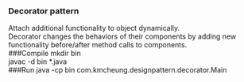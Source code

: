 ### Decorator pattern  
Attach additional functionality to object dynamically.  
Decorator changes the behaviors of their components by adding new functionality before/after method calls to components.	
###Compile
mkdir bin  
javac -d bin *.java  
###Run
java -cp bin com.kmcheung.designpattern.decorator.Main
